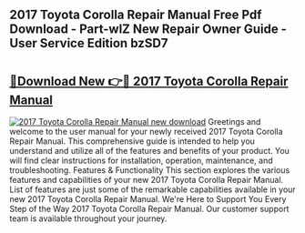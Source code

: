 ## 2017 Toyota Corolla Repair Manual Free Pdf Download - Part-wlZ New Repair Owner Guide - User Service Edition bzSD7

# <h2><a href="http://bc26155.oget.top/?id=2017+Toyota+Corolla+Repair+Manual">🔗Download New 👉🔴 2017 Toyota Corolla Repair Manual</a></h2>

[![2017 Toyota Corolla Repair Manual new download](https://i.imgur.com/5g1atiW.png)](http://bc26155.oget.top/?id=2017+Toyota+Corolla+Repair+Manual)
Greetings and welcome to the user manual for your newly received 2017 Toyota Corolla Repair Manual. This comprehensive guide is intended to help you understand and utilize all of the features and benefits of your product. You will find clear instructions for installation, operation, maintenance, and troubleshooting. Features & Functionality This section explores the various features and capabilities of your new 2017 Toyota Corolla Repair Manual. List of features are just some of the remarkable capabilities available in your new 2017 Toyota Corolla Repair Manual. We're Here to Support You Every Step of the Way 2017 Toyota Corolla Repair Manual. Our customer support team is available throughout your journey.
